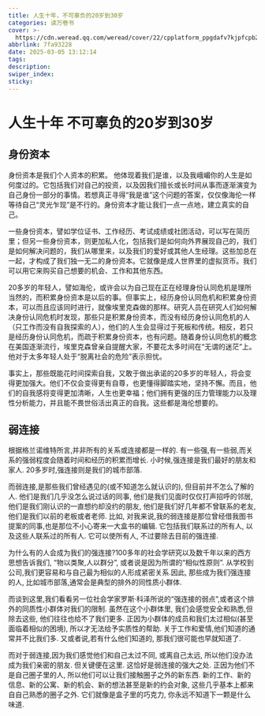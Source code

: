 ```yaml
---
title: 人生十年，不可辜负的20岁到30岁
categories: 读万卷书
cover: >-
  https://cdn.weread.qq.com/weread/cover/22/cpplatform_ppgdafv7kjpfcpb2enc8a5/t6_cpplatform_ppgdafv7kjpfcpb2enc8a51725343124.jpg
abbrlink: 7fa93228
date: 2025-03-05 13:12:14
tags:
description:
swiper_index:
sticky:
---
```



# 人生十年 不可辜负的20岁到30岁

## 身份资本

身份资本是我们个人资本的积累。 他体现着我们是谁，以及我峨嵋你的人生是如何度过的。它包括我们对自己的投资，以及因我们擅长或长时间从事而逐渐演变为自己身份一部分的事情。若想真正寻得“我是谁”这个问题的答案，仅仅像海伦一样等待自己“灵光乍现”是不行的。身份资本才能让我们一点一点地，建立真实的自己。

一些身份资本，譬如学位证书、工作经历、考试成绩或社团活动，可以写在简历里；但另一些身份资本，则更加私人化，包括我们是如何向外界展现自己的，我们是如何解决问题的，我们从哪里来，以及我们的爱好或其他人生经理。这些加总在一起，才构成了我们独一无二的身份资本。它就像是成人世界里的虚拟货币。我们可以用它来购买自己想要的机会、工作和其他东西。

20多岁的年轻人，譬如海伦，或许会以为自己现在正在经理身份认同危机是理所当然的，而积累身份资本是以后的事。但事实上，经历身份认同危机和积累身份资本，可以而且应该同时进行，就像埃里克森做的那样。研究人员在研究人们如何解决身份认同危机时发现，那些只是积累身份资本，而没有经历身份认同危机的人（只工作而没有自我探索的人），他们的人生会显得过于死板和传统。相反，若只是经历身份认同危机，而疏于积累身份资本，也有问题。随着身份认同危机的概念在美国逐渐流行，埃里克森曾亲自提醒大家，不要花太多时间在“无谓的迷茫”上。他对于太多年轻人处于“脱离社会的危险”表示担忧。

事实上，那些既能花时间探索自我，又敢于做出承诺的20多岁的年轻人，将会变得更加强大。他们不仅会变得更有自尊，也更懂得脚踏实地，坚持不懈。而且，他们的自我感将变得更加清晰，人生也更幸福；他们拥有更强的压力管理能力以及理性分析能力，并且能不畏世俗活出真正的自我。这些都是海伦想要的。

## 弱连接

根据格兰诺维特所言,并非所有的关系或连接都是一样的. 有一些强,有一些弱,而关系的强弱程度会随着时间和经历的积累而增长. 小时候,强连接是我们最好的朋友和家人. 20多岁时,强连接则是我们的城市部落.

而弱连接,是那些我们曾经遇见的(或不知道怎么就认识的), 但目前并不怎么了解的人. 他们是我们几乎没怎么说过话的同事, 他们是我们见面时仅仅打声招呼的邻居, 他们是我们刚认识的一直想约却没约的朋友, 他们是我们好几年都不曾联系的老友, 他们是我们以前的老板或者老师. 比如, 对我来说,我的弱连接是那位曾经借我图书提案的同事,也是那位不小心寄来一大盒书的编辑. 它包括我们联系过的所有人, 以及这些人联系过的所有人. 它可以使所有人, 不过要除去目前的强连接.

为什么有的人会成为我们的强连接?100多年的社会学研究以及数千年以来的西方思想告诉我们, “物以类聚,人以群分”, 或者说是因为所谓的“相似性原则”. 从学校到公司,我们更容易和与自己最为相似的人形成紧密关系.因此, 那些成为我们强连接的人, 比如城市部落,通常会是典型的排外的同性质小群体.

而谈到这里,我们看看另一位社会学家罗斯·科泽所说的“强连接的弱点”,或者这个排外的同质性小群体对我们的限制. 虽然在这个小群体里, 我们会感觉安全和熟悉,但除去这些, 他们往往也给不了我们更多. 正因为小群体的成员和我们太过相似(甚至面临着相似的困境), 所以才无法给予实质性的帮助. 关于工作和爱情,他们知道的通常并不比我们多. 又或者说,若有什么他们知道的, 那我们很可能也早就知道了.

而对于弱连接,因为我们感觉他们和自己太过不同, 或离自己太远, 所以他们没办法成为我们亲密的朋友. 但关键便在这里. 这恰好是弱连接的强大之处. 正因为他们不是自己圈子里的人, 所以他们可以让我们接触圈子之外的新东西. 新的工作、新的信息、新的公寓、新的机会、新的想法甚至是新的约会对象, 这些几乎基本上都来自自己熟悉的圈子之外. 它们就像是盒子里的巧克力, 你永远不知道下一颗是什么味道.